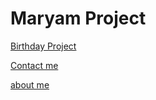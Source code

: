 <h1>Maryam Project</h1>
<p><a href="http://127.0.0.1:3000/birthday project">Birthday Project</a></p>
<p><a href="http://127.0.0.1:3000/contact me">Contact me</a></p>
<p><a href="http://127.0.0.1:3000/about me"> about me</a></p>
